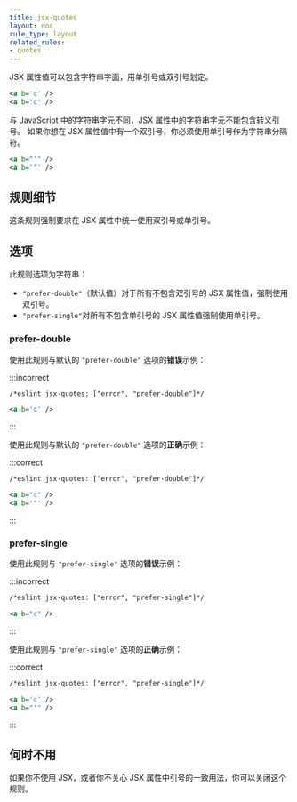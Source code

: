```yaml
---
title: jsx-quotes
layout: doc
rule_type: layout
related_rules:
- quotes
---
```


JSX 属性值可以包含字符串字面，用单引号或双引号划定。

```xml
<a b='c' />
<a b="c" />
```

与 JavaScript 中的字符串字元不同，JSX 属性中的字符串字元不能包含转义引号。
如果你想在 JSX 属性值中有一个双引号，你必须使用单引号作为字符串分隔符。

```xml
<a b="'" />
<a b='"' />
```

## 规则细节

这条规则强制要求在 JSX 属性中统一使用双引号或单引号。

## 选项

此规则选项为字符串：

* `"prefer-double"`（默认值）对于所有不包含双引号的 JSX 属性值，强制使用双引号。
* `"prefer-single"`对所有不包含单引号的 JSX 属性值强制使用单引号。

### prefer-double

使用此规则与默认的 `"prefer-double"` 选项的**错误**示例：

:::incorrect

```xml
/*eslint jsx-quotes: ["error", "prefer-double"]*/

<a b='c' />
```

:::

使用此规则与默认的 `"prefer-double"` 选项的**正确**示例：

:::correct

```xml
/*eslint jsx-quotes: ["error", "prefer-double"]*/

<a b="c" />
<a b='"' />
```

:::

### prefer-single

使用此规则与 `"prefer-single"` 选项的**错误**示例：

:::incorrect

```xml
/*eslint jsx-quotes: ["error", "prefer-single"]*/

<a b="c" />
```

:::

使用此规则与 `"prefer-single"` 选项的**正确**示例：

:::correct

```xml
/*eslint jsx-quotes: ["error", "prefer-single"]*/

<a b='c' />
<a b="'" />
```

:::

## 何时不用

如果你不使用 JSX，或者你不关心 JSX 属性中引号的一致用法，你可以关闭这个规则。
